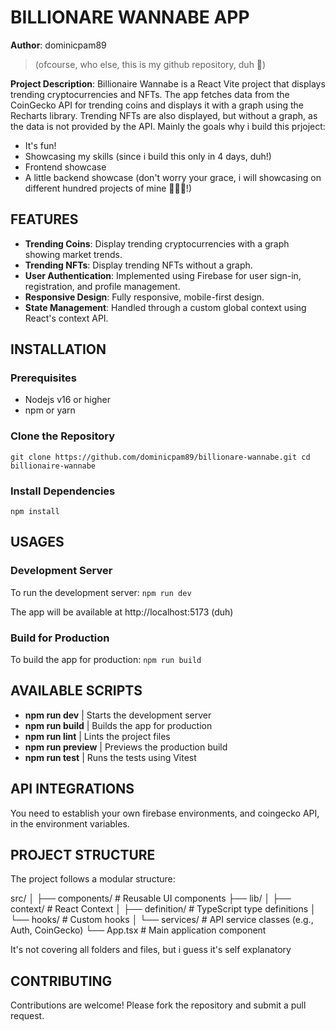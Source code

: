 # BILLIONARE WANNABE APP

**Author**: dominicpam89

> (ofcourse, who else, this is my github repository, duh 🌝)

**Project Description**:
Billionaire Wannabe is a React Vite project that displays trending cryptocurrencies and NFTs. The app fetches data from the CoinGecko API for trending coins and displays it with a graph using the Recharts library. Trending NFTs are also displayed, but without a graph, as the data is not provided by the API. Mainly the goals why i build this prjoject:

-  It's fun!
-  Showcasing my skills (since i build this only in 4 days, duh!)
-  Frontend showcase
-  A little backend showcase (don't worry your grace, i will showcasing on different hundred projects of mine 👾👾👾!)

## FEATURES

-  **Trending Coins**: Display trending cryptocurrencies with a graph showing market trends.
-  **Trending NFTs**: Display trending NFTs without a graph.
-  **User Authentication**: Implemented using Firebase for user sign-in, registration, and profile management.
-  **Responsive Design**: Fully responsive, mobile-first design.
-  **State Management**: Handled through a custom global context using React's context API.

## INSTALLATION

### Prerequisites

-  Nodejs v16 or higher
-  npm or yarn

### Clone the Repository

`git clone https://github.com/dominicpam89/billionare-wannabe.git
cd billionaire-wannabe`

### Install Dependencies

`npm install`

## USAGES

### Development Server

To run the development server:
`npm run dev`

The app will be available at http://localhost:5173
(duh)

### Build for Production

To build the app for production:
`npm run build`

## AVAILABLE SCRIPTS

-  **npm run dev** | Starts the development server
-  **npm run build** | Builds the app for production
-  **npm run lint** | Lints the project files
-  **npm run preview** | Previews the production build
-  **npm run test** | Runs the tests using Vitest

## API INTEGRATIONS

You need to establish your own firebase environments, and coingecko API,
in the environment variables.

## PROJECT STRUCTURE

The project follows a modular structure:

src/
│
├── components/ # Reusable UI components
├── lib/
│ ├── context/ # React Context
│ ├── definition/ # TypeScript type definitions
│ └── hooks/ # Custom hooks
│ └── services/ # API service classes (e.g., Auth, CoinGecko)
└── App.tsx # Main application component

It's not covering all folders and files, but i guess it's self explanatory

## CONTRIBUTING

Contributions are welcome! Please fork the repository and submit a pull request.
